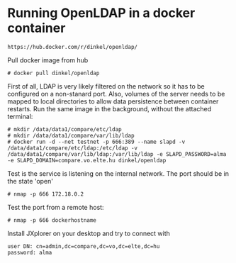 # Running OpenLDAP in a docker container

    https://hub.docker.com/r/dinkel/openldap/

Pull docker image from hub

    # docker pull dinkel/openldap

First of all, LDAP is very likely filtered on the network so it has to be configured on a non-stanard port. Also, volumes of the server needs to be mapped to local directories to allow data persistence between container restarts. Run the same image in the background, without the attached terminal:

    # mkdir /data/data1/compare/etc/ldap
    # mkdir /data/data1/compare/var/lib/ldap
    # docker run -d --net testnet -p 666:389 --name slapd -v /data/data1/compare/etc/ldap:/etc/ldap -v /data/data1/compare/var/lib/ldap:/var/lib/ldap -e SLAPD_PASSWORD=alma -e SLAPD_DOMAIN=compare.vo.elte.hu dinkel/openldap

Test is the service is listening on the internal network. The port should be in the state 'open'

    # nmap -p 666 172.18.0.2

Test the port from a remote host:

    # nmap -p 666 dockerhostname

Install JXplorer on your desktop and try to connect with

    user DN: cn=admin,dc=compare,dc=vo,dc=elte,dc=hu
    password: alma